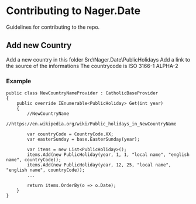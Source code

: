 # Contributing to Nager.Date

Guidelines for contributing to the repo.

## Add new Country

Add a new country in this folder Src\Nager.Date\PublicHolidays
Add a link to the source of the informations
The countrycode is ISO 3166-1 ALPHA-2

### Example

	public class NewCountryNameProvider : CatholicBaseProvider
    {
        public override IEnumerable<PublicHoliday> Get(int year)
        {
            //NewCountryName
            //https://en.wikipedia.org/wiki/Public_holidays_in_NewCountryName

            var countryCode = CountryCode.XX;
            var easterSunday = base.EasterSunday(year);

            var items = new List<PublicHoliday>();
            items.Add(new PublicHoliday(year, 1, 1, "local name", "english name", countryCode));
            items.Add(new PublicHoliday(year, 12, 25, "local name", "english name", countryCode));     
            ...

            return items.OrderBy(o => o.Date);
        }
    }


